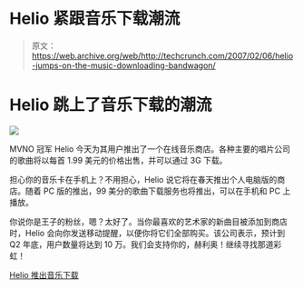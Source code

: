 # Helio 紧跟音乐下载潮流

> 原文：<https://web.archive.org/web/http://techcrunch.com/2007/02/06/helio-jumps-on-the-music-downloading-bandwagon/>

# Helio 跳上了音乐下载的潮流

![](img/69d20ba5db030b512187f4f2c542dbd4.png)

MVNO 冠军 Helio 今天为其用户推出了一个在线音乐商店。各种主要的唱片公司的歌曲将以每首 1.99 美元的价格出售，并可以通过 3G 下载。

担心你的音乐卡在手机上？不用担心，Helio 说它将在春天推出个人电脑版的商店。随着 PC 版的推出，99 美分的歌曲下载服务也将推出，可以在手机和 PC 上播放。

你说你是王子的粉丝，嗯？太好了。当你最喜欢的艺术家的新曲目被添加到商店时，Helio 会向你发送移动提醒，以便你将它们全部购买。该公司表示，预计到 Q2 年底，用户数量将达到 10 万。我们会支持你的，赫利奥！继续寻找那道彩虹！

[Helio 推出音乐下载](https://web.archive.org/web/20201020120536/http://www.phonescoop.com/news/item.php?n=2058)